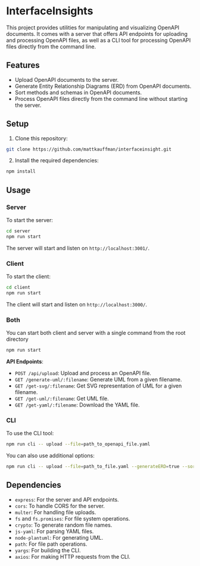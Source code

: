 # InterfaceInsights

This project provides utilities for manipulating and visualizing OpenAPI documents. It comes with a server that offers API endpoints for uploading and processing OpenAPI files, as well as a CLI tool for processing OpenAPI files directly from the command line.

## Features

- Upload OpenAPI documents to the server.
- Generate Entity Relationship Diagrams (ERD) from OpenAPI documents.
- Sort methods and schemas in OpenAPI documents.
- Process OpenAPI files directly from the command line without starting the server.

## Setup

1. Clone this repository:
```bash
git clone https://github.com/mattkauffman/interfaceinsight.git
```

2. Install the required dependencies:
```bash
npm install
```

## Usage

### Server

To start the server:
```bash
cd server
npm run start
```

The server will start and listen on `http://localhost:3001/`.

### Client

To start the client:
```bash
cd client
npm run start
```

The client will start and listen on `http://localhost:3000/`.

### Both

You can start both client and server with a single command from the root directory
```bash
npm run start
```

**API Endpoints**:

- `POST /api/upload`: Upload and process an OpenAPI file.
- `GET /generate-uml/:filename`: Generate UML from a given filename.
- `GET /get-svg/:filename`: Get SVG representation of UML for a given filename.
- `GET /get-uml/:filename`: Get UML file.
- `GET /get-yaml/:filename`: Download the YAML file.

### CLI

To use the CLI tool:
```bash
npm run cli -- upload --file=path_to_openapi_file.yaml
```

You can also use additional options:
```bash
npm run cli -- upload --file=path_to_file.yaml --generateERD=true --sortMethods=true --sortSchemas=true
```

## Dependencies

- `express`: For the server and API endpoints.
- `cors`: To handle CORS for the server.
- `multer`: For handling file uploads.
- `fs` and `fs.promises`: For file system operations.
- `crypto`: To generate random file names.
- `js-yaml`: For parsing YAML files.
- `node-plantuml`: For generating UML.
- `path`: For file path operations.
- `yargs`: For building the CLI.
- `axios`: For making HTTP requests from the CLI.

